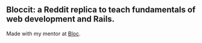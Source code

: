## Bloccit: a Reddit replica to teach fundamentals of web development and Rails.

Made with my mentor at [Bloc](http://bloc.io).























